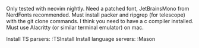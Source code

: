 Only tested with neovim nightly.
Need a patched font, JetBrainsMono from NerdFonts recommended.
Must install packer and ripgrep (for telescope) with the git clone commands.
I think you need to have a c compiler installed.
Must use Alacritty (or similar terminal emulator) on mac.

Install TS parsers: :TSInstall <language>
Install language servers: :Mason
